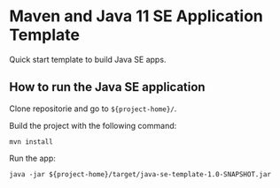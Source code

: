 # Maven and Java 11 SE Application Template

Quick start template to build Java SE apps.

## How to run the Java SE application
Clone repositorie and go to `${project-home}/`.

Build the project with the following command:

`mvn install`

Run the app:

`java -jar ${project-home}/target/java-se-template-1.0-SNAPSHOT.jar`
